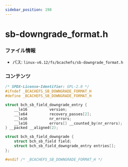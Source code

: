 ```yaml
---
sidebar_position: 198
---
```

# sb-downgrade_format.h

### ファイル情報

- パス: `linux-v6.12/fs/bcachefs/sb-downgrade_format.h`

### コンテンツ

```h
/* SPDX-License-Identifier: GPL-2.0 */
#ifndef _BCACHEFS_SB_DOWNGRADE_FORMAT_H
#define _BCACHEFS_SB_DOWNGRADE_FORMAT_H

struct bch_sb_field_downgrade_entry {
	__le16			version;
	__le64			recovery_passes[2];
	__le16			nr_errors;
	__le16			errors[] __counted_by(nr_errors);
} __packed __aligned(2);

struct bch_sb_field_downgrade {
	struct bch_sb_field	field;
	struct bch_sb_field_downgrade_entry entries[];
};

#endif /* _BCACHEFS_SB_DOWNGRADE_FORMAT_H */

```
